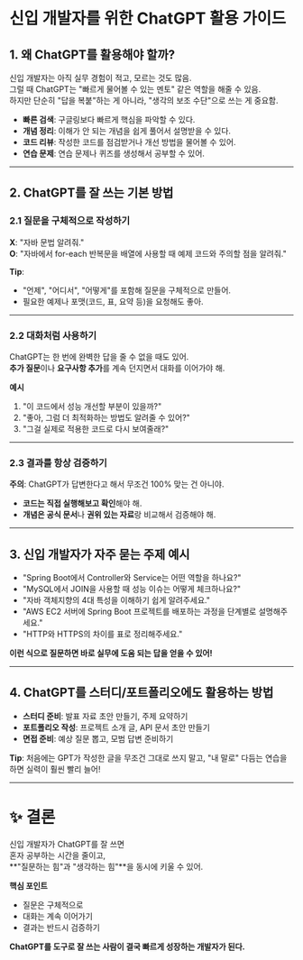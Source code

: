 
# 신입 개발자를 위한 ChatGPT 활용 가이드

## 1. **왜 ChatGPT를 활용해야 할까?**

신입 개발자는 아직 실무 경험이 적고, 모르는 것도 많음.  
그럴 때 ChatGPT는 "빠르게 물어볼 수 있는 멘토" 같은 역할을 해줄 수 있음.  
하지만 단순히 "답을 복붙"하는 게 아니라, "생각의 보조 수단"으로 쓰는 게 중요함.

- **빠른 검색**: 구글링보다 빠르게 핵심을 파악할 수 있다.
- **개념 정리**: 이해가 안 되는 개념을 쉽게 풀어서 설명받을 수 있다.
- **코드 리뷰**: 작성한 코드를 점검받거나 개선 방법을 물어볼 수 있어.
- **연습 문제**: 연습 문제나 퀴즈를 생성해서 공부할 수 있어.

---

## 2. **ChatGPT를 잘 쓰는 기본 방법**

### 2.1 **질문을 구체적으로 작성하기**

**X**: "자바 문법 알려줘."  
**O**: "자바에서 for-each 반복문을 배열에 사용할 때 예제 코드와 주의할 점을 알려줘."

**Tip**: 
- "언제", "어디서", "어떻게"를 포함해 질문을 구체적으로 만들어.
- 필요한 예제나 포맷(코드, 표, 요약 등)을 요청해도 좋아.

---

### 2.2 **대화처럼 사용하기**

ChatGPT는 한 번에 완벽한 답을 줄 수 없을 때도 있어.  
**추가 질문**이나 **요구사항 추가**를 계속 던지면서 대화를 이어가야 해.

**예시**  
1. "이 코드에서 성능 개선할 부분이 있을까?"
2. "좋아, 그럼 더 최적화하는 방법도 알려줄 수 있어?"
3. "그걸 실제로 적용한 코드로 다시 보여줄래?"

---

### 2.3 **결과를 항상 검증하기**

**주의**: ChatGPT가 답변한다고 해서 무조건 100% 맞는 건 아니야.

- **코드는 직접 실행해보고 확인**해야 해.
- **개념은 공식 문서**나 **권위 있는 자료**랑 비교해서 검증해야 해.

---

## 3. **신입 개발자가 자주 묻는 주제 예시**

- "Spring Boot에서 Controller와 Service는 어떤 역할을 하나요?"
- "MySQL에서 JOIN을 사용할 때 성능 이슈는 어떻게 체크하나요?"
- "자바 객체지향의 4대 특성을 이해하기 쉽게 알려주세요."
- "AWS EC2 서버에 Spring Boot 프로젝트를 배포하는 과정을 단계별로 설명해주세요."
- "HTTP와 HTTPS의 차이를 표로 정리해주세요."

**이런 식으로 질문하면 바로 실무에 도움 되는 답을 얻을 수 있어!**

---

## 4. **ChatGPT를 스터디/포트폴리오에도 활용하는 방법**

- **스터디 준비**: 발표 자료 초안 만들기, 주제 요약하기
- **포트폴리오 작성**: 프로젝트 소개 글, API 문서 초안 만들기
- **면접 준비**: 예상 질문 뽑고, 모범 답변 준비하기

**Tip**: 처음에는 GPT가 작성한 글을 무조건 그대로 쓰지 말고, "내 말로" 다듬는 연습을 하면 실력이 훨씬 빨리 늘어!

---

# ✨ 결론

신입 개발자가 ChatGPT를 잘 쓰면  
혼자 공부하는 시간을 줄이고,  
**"질문하는 힘"과 "생각하는 힘"**을 동시에 키울 수 있어.

**핵심 포인트**  
- 질문은 구체적으로
- 대화는 계속 이어가기
- 결과는 반드시 검증하기

**ChatGPT를 도구로 잘 쓰는 사람이 결국 빠르게 성장하는 개발자가 된다.**

